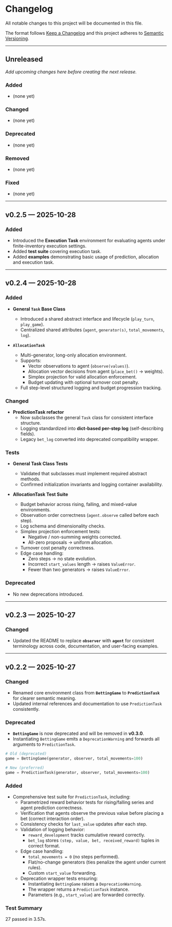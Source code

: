 # Changelog
All notable changes to this project will be documented in this file.

The format follows [Keep a Changelog](https://keepachangelog.com/en/1.1.0/)
and this project adheres to [Semantic Versioning](https://semver.org/spec/v2.0.0.html).

---

## Unreleased
*Add upcoming changes here before creating the next release.*

### Added
- (none yet)

### Changed
- (none yet)

### Deprecated
- (none yet)

### Removed
- (none yet)

### Fixed
- (none yet)

---
## v0.2.5 — 2025-10-28

### Added
- Introduced the **Execution Task** environment for evaluating agents under finite-inventory execution settings.
- Added **test suite** covering execution task.
- Added **examples** demonstrating basic usage of prediction, allocation and execution task.

---

## v0.2.4 — 2025-10-28

### Added
- **General `Task` Base Class**
  - Introduced a shared abstract interface and lifecycle (`play_turn`, `play_game`).
  - Centralized shared attributes (`agent`, `generator(s)`, `total_movements`, `log`).

- **`AllocationTask`**
  - Multi-generator, long-only allocation environment.
  - Supports:
    - Vector observations to agent (`observe(values)`).
    - Allocation vector decisions from agent (`place_bet()` → weights).
    - Simplex projection for valid allocation enforcement.
    - Budget updating with optional turnover cost penalty.
  - Full step-level structured logging and budget progression tracking.

### Changed
- **PredictionTask refactor**
  - Now subclasses the general `Task` class for consistent interface structure.
  - Logging standardized into **dict-based per-step log** (self-describing fields).
  - Legacy `bet_log` converted into deprecated compatibility wrapper.

### Tests
- **General Task Class Tests**
  - Validated that subclasses must implement required abstract methods.
  - Confirmed initialization invariants and logging container availability.

- **AllocationTask Test Suite**
  - Budget behavior across rising, falling, and mixed-value environments.
  - Observation order correctness (`agent.observe` called before each step).
  - Log schema and dimensionality checks.
  - Simplex projection enforcement tests:
    - Negative / non-summing weights corrected.
    - All-zero proposals → uniform allocation.
  - Turnover cost penalty correctness.
  - Edge case handling:
    - Zero steps → no state evolution.
    - Incorrect `start_values` length → raises `ValueError`.
    - Fewer than two generators → raises `ValueError`.

### Deprecated
- No new deprecations introduced.

---

## v0.2.3 — 2025-10-27
### Changed
- Updated the README to replace **`observer`** with **`agent`** for consistent terminology across code, documentation, and user-facing examples.

---

## v0.2.2 — 2025-10-27
### Changed
- Renamed core environment class from **`BettingGame`** to **`PredictionTask`** for clearer semantic meaning.
- Updated internal references and documentation to use `PredictionTask` consistently.

### Deprecated
- **`BettingGame`** is now deprecated and will be removed in **v0.3.0**.
- Instantiating `BettingGame` emits a `DeprecationWarning` and forwards all arguments to `PredictionTask`.

```python
# Old (deprecated)
game = BettingGame(generator, observer, total_movements=100)

# New (preferred)
game = PredictionTask(generator, observer, total_movements=100)
```
### Added
- Comprehensive test suite for `PredictionTask`, including:
  - Parametrized reward behavior tests for rising/falling series and agent prediction correctness.
  - Verification that agents observe the previous value before placing a bet (correct interaction order).
  - Consistency checks for `last_value` updates after each step.
  - Validation of logging behavior:
    - `reward_development` tracks cumulative reward correctly.
    - `bet_log` stores `(step, value, bet, received_reward)` tuples in correct format.
  - Edge case handling:
    - `total_movements = 0` (no steps performed).
    - Flat/no-change generators (ties penalize the agent under current rules).
    - Custom `start_value` forwarding.
  - Deprecation wrapper tests ensuring:
    - Instantiating `BettingGame` raises a `DeprecationWarning`.
    - The wrapper returns a `PredictionTask` instance.
    - Parameters (e.g., `start_value`) are forwarded correctly.

### Test Summary

27 passed in 3.57s.
